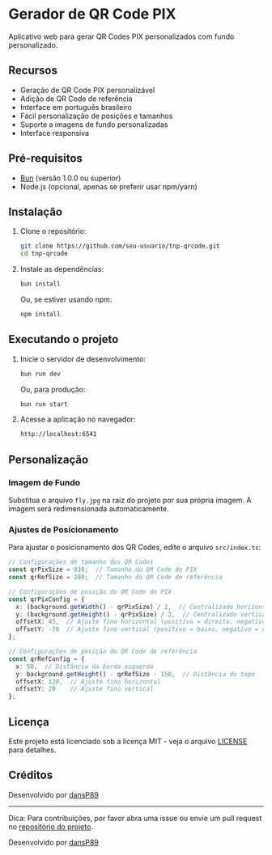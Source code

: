 # Gerador de QR Code PIX

Aplicativo web para gerar QR Codes PIX personalizados com fundo personalizado.

## Recursos

- Geração de QR Code PIX personalizável
- Adição de QR Code de referência
- Interface em português brasileiro
- Fácil personalização de posições e tamanhos
- Suporte a imagens de fundo personalizadas
- Interface responsiva

## Pré-requisitos

- [Bun](https://bun.sh/) (versão 1.0.0 ou superior)
- Node.js (opcional, apenas se preferir usar npm/yarn)

## Instalação

1. Clone o repositório:

   ```bash
   git clone https://github.com/seu-usuario/tnp-qrcode.git
   cd tnp-qrcode
   ```

2. Instale as dependências:

   ```bash
   bun install
   ```

   Ou, se estiver usando npm:

   ```bash
   npm install
   ```

## Executando o projeto

1. Inicie o servidor de desenvolvimento:

   ```bash
   bun run dev
   ```

   Ou, para produção:

   ```bash
   bun run start
   ```

2. Acesse a aplicação no navegador:

   ```sh
   http://localhost:6541
   ```

## Personalização

### Imagem de Fundo

Substitua o arquivo `fly.jpg` na raiz do projeto por sua própria imagem. A imagem será redimensionada automaticamente.

### Ajustes de Posicionamento

Para ajustar o posicionamento dos QR Codes, edite o arquivo `src/index.ts`:

```typescript
// Configurações de tamanho dos QR Codes
const qrPixSize = 930;  // Tamanho do QR Code do PIX
const qrRefSize = 280;  // Tamanho do QR Code de referência

// Configurações de posição do QR Code do PIX
const qrPixConfig = {
  x: (background.getWidth() - qrPixSize) / 2,  // Centralizado horizontalmente
  y: (background.getHeight() - qrPixSize) / 2,  // Centralizado verticalmente
  offsetX: 45,  // Ajuste fino horizontal (positivo = direita, negativo = esquerda)
  offsetY: -70  // Ajuste fino vertical (positivo = baixo, negativo = cima)
};

// Configurações de posição do QR Code de referência
const qrRefConfig = {
  x: 50,  // Distância da borda esquerda
  y: background.getHeight() - qrRefSize - 150,  // Distância do topo
  offsetX: 120,  // Ajuste fino horizontal
  offsetY: 20    // Ajuste fino vertical
};
```

## Licença

Este projeto está licenciado sob a licença MIT - veja o arquivo [LICENSE](LICENSE) para detalhes.

## Créditos

Desenvolvido por [dansP89](https://github.com/dansp89)

---

Dica: Para contribuições, por favor abra uma issue ou envie um pull request no [repositório do projeto](https://github.com/dansp89/tnp-qrcode).

Desenvolvido por [dansP89](https://github.com/dansp89)
